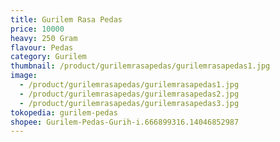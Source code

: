```yaml
---
title: Gurilem Rasa Pedas
price: 10000
heavy: 250 Gram
flavour: Pedas
category: Gurilem
thumbnail: /product/gurilemrasapedas/gurilemrasapedas1.jpg
image:
  - /product/gurilemrasapedas/gurilemrasapedas1.jpg
  - /product/gurilemrasapedas/gurilemrasapedas2.jpg
  - /product/gurilemrasapedas/gurilemrasapedas3.jpg
tokopedia: gurilem-pedas
shopee: Gurilem-Pedas-Gurih-i.666899316.14046852987
---
```

